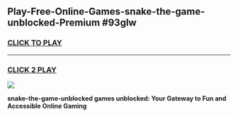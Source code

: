
## Play-Free-Online-Games-snake-the-game-unblocked-Premium #93glw
<h3>
<a href="https://premium.freeplayer.one?title=snake-the-game-unblocked&ref=8M">CLICK TO PLAY</a></h3>
<hr>

<h3>
<a href="https://premium.freeplayer.one?title=snake-the-game-unblocked&ref=8M">CLICK 2 PLAY</a>
  
</h3>

<a href="https://premium.freeplayer.one?title=snake-the-game-unblocked&ref=8M"><img src="https://clearcache.store/games.png"></a>


**snake-the-game-unblocked games unblocked: Your Gateway to Fun and Accessible Online Gaming**
